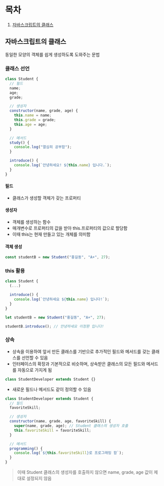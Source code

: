 # 목차

1. [자바스크립트의 클래스](#자바스크립트의-클래스)

## 자바스크립트의 클래스

동일한 모양의 객체를 쉽게 생성하도록 도와주는 문법

### 클래스 선언

```javascript
class Student {
  // 필드
  name;
  age;
  grade;

  // 생성자
  constructor(name, grade, age) {
    this.name = name;
    this.grade = grade;
    this.age = age;
  }

  // 메서드
  study() {
    console.log("열심히 공부함");
  }

  introduce() {
    console.log(`안녕하세요! ${this.name} 입니다.`);
  }
}
```

#### 필드

- 클래스가 생성할 객체가 갖는 프로퍼티

#### 생성자

- 객체를 생성하는 함수
- 매개변수로 프로퍼티의 값을 받아 this.프로퍼티의 값으로 할당함
- 이때 this는 현재 만들고 있는 개체를 의미함

#### 객체 생성

```javascript
const studentB = new Student("홍길동", "A+", 27);
```

### this 활용

```javascript
class Student {
  (...)

  introduce() {
    console.log(`안녕하세요 ${this.name} 입니다!`);
  }
}

let studentB = new Student("홍길동", "A+", 27);

studentB.introduce(); // 안녕하세요 이정환 입니다!
```

### 상속

- 상속을 이용하여 앞서 만든 클래스를 기반으로 추가적인 필드와 메서드를 갖는 클래스를 선언할 수 있음
- 인터페이스의 확장과 기본적으로 비슷하며, 상속받은 클래스의 모든 필드와 메서드를 자동으로 가지게 됨

```javascript
class StudentDeveloper extends Student {}
```

- 새로운 필드나 메서드도 같이 정의할 수 있음

```javascript
class StudentDeveloper extends Student {
  // 필드
  favoriteSkill;

  // 생성자
  constructor(name, grade, age, favoriteSkill) {
    super(name, grade, age); // Student 클래스의 생성자 호출
    this.favoriteSkill = favoriteSkill;
  }

  // 메서드
  programming() {
    console.log(`${this.favoriteSkill}로 프로그래밍 함`);
  }
}
```

> 이때 Student 클래스의 생성자를 호출하지 않으면 name, grade, age 값이 제대로 설정되지 않음
